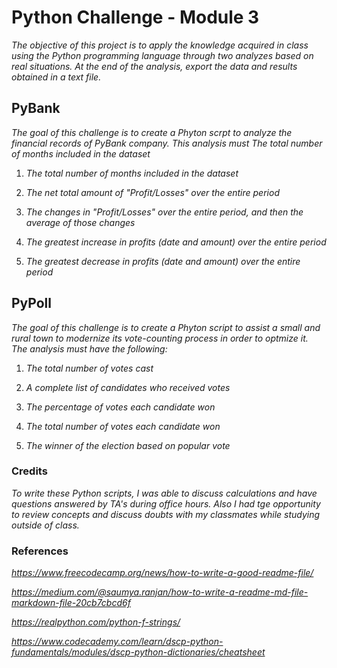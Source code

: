 # Python Challenge - Module 3
_The objective of this project is to apply the knowledge acquired in class using the Python programming language through two analyzes based on real situations. At the end of the analysis, export the data and results obtained in a text file._

## PyBank 

_The goal of this challenge is to create a Phyton scrpt to analyze the financial records of PyBank company. This analysis must The total number of months included in the dataset_
1. _The total number of months included in the dataset_

2. _The net total amount of "Profit/Losses" over the entire period_

3. _The changes in "Profit/Losses" over the entire period, and then the average of those changes_

4. _The greatest increase in profits (date and amount) over the entire period_

 5. _The greatest decrease in profits (date and amount) over the entire period_

## PyPoll

_The goal of this challenge is to create a Phyton script to assist a small and rural town to modernize its vote-counting process in order to optmize it. The analysis must have the following:_

1. _The total number of votes cast_

2. _A complete list of candidates who received votes_

3. _The percentage of votes each candidate won_

4. _The total number of votes each candidate won_

5. _The winner of the election based on popular vote_


### Credits

_To write these Python scripts, I was able to discuss calculations and have questions answered by TA's during office hours. Also I had tge opportunity to review concepts and discuss doubts with my classmates while studying outside of class._

### References

_https://www.freecodecamp.org/news/how-to-write-a-good-readme-file/_

_https://medium.com/@saumya.ranjan/how-to-write-a-readme-md-file-markdown-file-20cb7cbcd6f_

_https://realpython.com/python-f-strings/_

_https://www.codecademy.com/learn/dscp-python-fundamentals/modules/dscp-python-dictionaries/cheatsheet_


